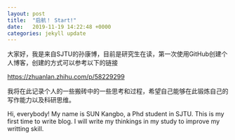 ```yaml
---
layout: post
title:  "启航！ Start!"
date:   2019-11-19 14:22:48 +0000
categories: jekyll update
---
```


大家好，我是来自SJTU的孙康博，目前是研究生在读，第一次使用GitHub创建个人博客，创建的方式可以参考以下的链接

https://zhuanlan.zhihu.com/p/58229299

我将在此记录个人的一些搬砖中的一些思考和过程，希望自己能够在此锻炼自己的写作能力以及科研思维。

Hi, everybody!
My name is SUN Kangbo, a Phd student in SJTU.
This is my first time to write blog.
I will write my thinkings in my study to improve my writting skill.
